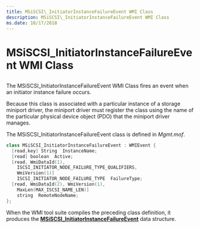 ```yaml
---
title: MSiSCSI\_InitiatorInstanceFailureEvent WMI Class
description: MSiSCSI\_InitiatorInstanceFailureEvent WMI Class
ms.date: 10/17/2018
---
```


# MSiSCSI\_InitiatorInstanceFailureEvent WMI Class


## <span id="ddk_msiscsi_initiatorinstancefailureevent_wmi_class_kr"></span><span id="DDK_MSISCSI_INITIATORINSTANCEFAILUREEVENT_WMI_CLASS_KR"></span>


The MSiSCSI\_InitiatorInstanceFailureEvent WMI Class fires an event when an initiator instance failure occurs.

Because this class is associated with a particular instance of a storage miniport driver, the miniport driver must register the class using the name of the particular physical device object (PDO) that the miniport driver manages.

The MSiSCSI\_InitiatorInstanceFailureEvent class is defined in *Mgmt.mof*.

```cpp
class MSiSCSI_InitiatorInstanceFailureEvent : WMIEvent {
  [read,key] String  InstanceName;
  [read] boolean  Active;
  [read, WmiDataId(1),
    ISCSI_INITIATOR_NODE_FAILURE_TYPE_QUALIFIERS, 
    WmiVersion(1)] 
    ISCSI_INITIATOR_NODE_FAILURE_TYPE  FailureType;
  [read, WmiDataId(2), WmiVersion(1),
    MaxLen(MAX_ISCSI_NAME_LEN)] 
    string  RemoteNodeName;
};
```

When the WMI tool suite compiles the preceding class definition, it produces the [**MSiSCSI\_InitiatorInstanceFailureEvent**](/windows-hardware/drivers/ddi/iscsimgt/ns-iscsimgt-_msiscsi_initiatorinstancefailureevent) data structure.

 

